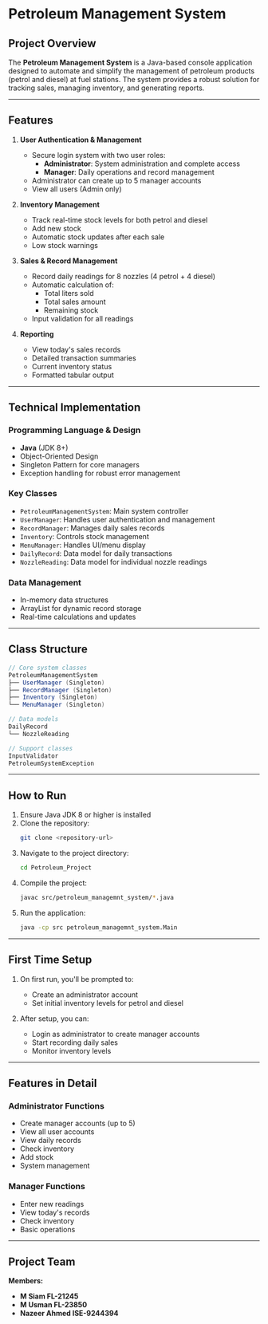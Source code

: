 # Petroleum Management System

## Project Overview

The **Petroleum Management System** is a Java-based console application designed to automate and simplify the management of petroleum products (petrol and diesel) at fuel stations. The system provides a robust solution for tracking sales, managing inventory, and generating reports.

---

## Features

1. **User Authentication & Management**
   - Secure login system with two user roles:
     - **Administrator**: System administration and complete access
     - **Manager**: Daily operations and record management
   - Administrator can create up to 5 manager accounts
   - View all users (Admin only)

2. **Inventory Management**
   - Track real-time stock levels for both petrol and diesel
   - Add new stock
   - Automatic stock updates after each sale
   - Low stock warnings

3. **Sales & Record Management**
   - Record daily readings for 8 nozzles (4 petrol + 4 diesel)
   - Automatic calculation of:
     - Total liters sold
     - Total sales amount
     - Remaining stock
   - Input validation for all readings

4. **Reporting**
   - View today's sales records
   - Detailed transaction summaries
   - Current inventory status
   - Formatted tabular output

---

## Technical Implementation

### Programming Language & Design
- **Java** (JDK 8+)
- Object-Oriented Design
- Singleton Pattern for core managers
- Exception handling for robust error management

### Key Classes
- `PetroleumManagementSystem`: Main system controller
- `UserManager`: Handles user authentication and management
- `RecordManager`: Manages daily sales records
- `Inventory`: Controls stock management
- `MenuManager`: Handles UI/menu display
- `DailyRecord`: Data model for daily transactions
- `NozzleReading`: Data model for individual nozzle readings

### Data Management
- In-memory data structures
- ArrayList for dynamic record storage
- Real-time calculations and updates

---

## Class Structure

```java
// Core system classes
PetroleumManagementSystem
├── UserManager (Singleton)
├── RecordManager (Singleton)
├── Inventory (Singleton)
└── MenuManager (Singleton)

// Data models
DailyRecord
└── NozzleReading

// Support classes
InputValidator
PetroleumSystemException
```

---

## How to Run

1. Ensure Java JDK 8 or higher is installed
2. Clone the repository:
   ```bash
   git clone <repository-url>
   ```
3. Navigate to the project directory:
   ```bash
   cd Petroleum_Project
   ```
4. Compile the project:
   ```bash
   javac src/petroleum_managemnt_system/*.java
   ```
5. Run the application:
   ```bash
   java -cp src petroleum_managemnt_system.Main
   ```

---

## First Time Setup

1. On first run, you'll be prompted to:
   - Create an administrator account
   - Set initial inventory levels for petrol and diesel

2. After setup, you can:
   - Login as administrator to create manager accounts
   - Start recording daily sales
   - Monitor inventory levels

---

## Features in Detail

### Administrator Functions
- Create manager accounts (up to 5)
- View all user accounts
- View daily records
- Check inventory
- Add stock
- System management

### Manager Functions
- Enter new readings
- View today's records
- Check inventory
- Basic operations

---

## Project Team

**Members:**
- **M Siam FL-21245**
- **M Usman FL-23850**
- **Nazeer Ahmed ISE-9244394**